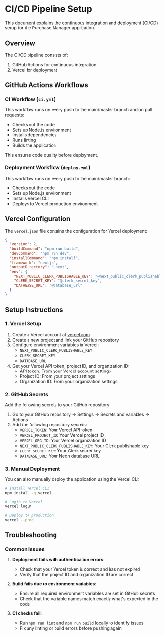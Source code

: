 # CI/CD Pipeline Setup

This document explains the continuous integration and deployment (CI/CD) setup for the Purchase Manager application.

## Overview

The CI/CD pipeline consists of:
1. GitHub Actions for continuous integration
2. Vercel for deployment

## GitHub Actions Workflows

### CI Workflow (`ci.yml`)

This workflow runs on every push to the main/master branch and on pull requests:

- Checks out the code
- Sets up Node.js environment
- Installs dependencies
- Runs linting
- Builds the application

This ensures code quality before deployment.

### Deployment Workflow (`deploy.yml`)

This workflow runs on every push to the main/master branch:

- Checks out the code
- Sets up Node.js environment
- Installs Vercel CLI
- Deploys to Vercel production environment

## Vercel Configuration

The `vercel.json` file contains the configuration for Vercel deployment:

```json
{
  "version": 2,
  "buildCommand": "npm run build",
  "devCommand": "npm run dev",
  "installCommand": "npm install",
  "framework": "nextjs",
  "outputDirectory": ".next",
  "env": {
    "NEXT_PUBLIC_CLERK_PUBLISHABLE_KEY": "@next_public_clerk_publishable_key",
    "CLERK_SECRET_KEY": "@clerk_secret_key",
    "DATABASE_URL": "@database_url"
  }
}
```

## Setup Instructions

### 1. Vercel Setup

1. Create a Vercel account at [vercel.com](https://vercel.com)
2. Create a new project and link your GitHub repository
3. Configure environment variables in Vercel:
   - `NEXT_PUBLIC_CLERK_PUBLISHABLE_KEY`
   - `CLERK_SECRET_KEY`
   - `DATABASE_URL`
4. Get your Vercel API token, project ID, and organization ID:
   - API token: From your Vercel account settings
   - Project ID: From your project settings
   - Organization ID: From your organization settings

### 2. GitHub Secrets

Add the following secrets to your GitHub repository:

1. Go to your GitHub repository → Settings → Secrets and variables → Actions
2. Add the following repository secrets:
   - `VERCEL_TOKEN`: Your Vercel API token
   - `VERCEL_PROJECT_ID`: Your Vercel project ID
   - `VERCEL_ORG_ID`: Your Vercel organization ID
   - `NEXT_PUBLIC_CLERK_PUBLISHABLE_KEY`: Your Clerk publishable key
   - `CLERK_SECRET_KEY`: Your Clerk secret key
   - `DATABASE_URL`: Your Neon database URL

### 3. Manual Deployment

You can also manually deploy the application using the Vercel CLI:

```bash
# Install Vercel CLI
npm install -g vercel

# Login to Vercel
vercel login

# Deploy to production
vercel --prod
```

## Troubleshooting

### Common Issues

1. **Deployment fails with authentication errors**:
   - Check that your Vercel token is correct and has not expired
   - Verify that the project ID and organization ID are correct

2. **Build fails due to environment variables**:
   - Ensure all required environment variables are set in GitHub secrets
   - Check that the variable names match exactly what's expected in the code

3. **CI checks fail**:
   - Run `npm run lint` and `npm run build` locally to identify issues
   - Fix any linting or build errors before pushing again
